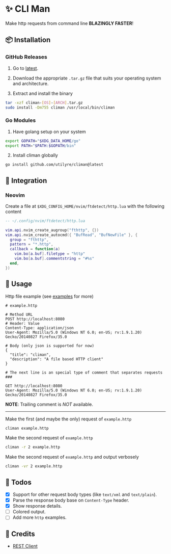 # ✨ CLI Man

Make http requests from command line **BLAZINGLY FASTER**!

## 📦 Installation

### GitHub Releases

1. Go to [latest](https://github.com/utilyre/climan/releases/latest).

2. Download the appropriate `.tar.gz` file that suits your operating system and architecture.

3. Extract and install the binary

```bash
tar -xzf climan-[OS]-[ARCH].tar.gz
sudo install -Dm755 climan /usr/local/bin/climan
```

### Go Modules

1. Have golang setup on your system

```bash
export GOPATH="$XDG_DATA_HOME/go"
export PATH="$PATH:$GOPATH/bin"
```

2. Install climan globally

```bash
go install github.com/utilyre/climan@latest
```

## 🌠 Integration

### Neovim

Create a file at `$XDG_CONFIG_HOME/nvim/ftdetect/http.lua` with the following content

```lua
-- ~/.config/nvim/ftdetect/http.lua

vim.api.nvim_create_augroup("fthttp", {})
vim.api.nvim_create_autocmd({ "BufRead", "BufNewFile" }, {
  group = "fthttp",
  pattern = "*.http",
  callback = function(a)
    vim.bo[a.buf].filetype = "http"
    vim.bo[a.buf].commentstring = "#%s"
  end,
})
```

## 🚀 Usage

Http file example (see [examples](/examples) for more)

```http
# example.http

# Method URL
POST http://localhost:8080
# Header: Value
Content-Type: application/json
User-Agent: Mozilla/5.0 (Windows NT 6.0; en-US; rv:1.9.1.20) Gecko/20140827 Firefox/35.0

# Body (only json is supported for now)
{
  "title": "climan",
  "description": "A file based HTTP client"
}

# The next line is an special type of comment that separates requests
###

GET http://localhost:8080
User-Agent: Mozilla/5.0 (Windows NT 6.0; en-US; rv:1.9.1.20) Gecko/20140827 Firefox/35.0
```

**NOTE**: Trailing comment is _NOT_ available.

---

Make the first (and maybe the only) request of `example.http`

```bash
climan example.http
```

Make the second request of `example.http`

```bash
climan -r 2 example.http
```

Make the second request of `example.http` and output verbosely

```bash
climan -vr 2 example.http
```

## 🔖 Todos

- [x] Support for other request body types (like `text/xml` and `text/plain`).
- [x] Parse the response body base on `Content-Type` header.
- [x] Show response details.
- [ ] Colored output.
- [ ] Add more `http` examples.

## 📢 Credits

- [REST Client](https://github.com/Huachao/vscode-restclient)
